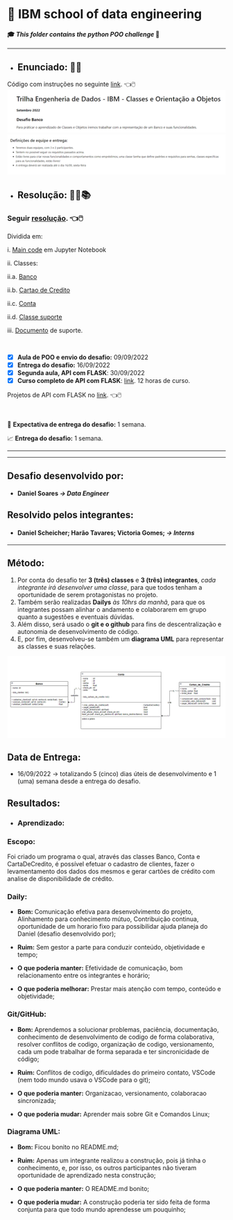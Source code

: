 # :robot: IBM school of data engineering 
#### :mortar_board: *This folder contains the python POO challenge* :snake:

***

* ## Enunciado: :man_teacher:
Código com instruções no seguinte [link](./challenge_scope/desafio.ipynb). :point_left::computer_mouse:
![enunciado](./Images/enunciado-1.png)
![enunciado](./Images/enunciado-2.png)

* ## Resolução: :man_technologist::books:

### Seguir [resolução](./resolucao/). :point_left::computer_mouse:

Dividida em:

i. [Main code](./resolucao/main.ipynb) em Jupyter Notebook

ii. Classes:

ii.a. [Banco](./resolucao/class_Banco.py)

ii.b. [Cartao de Credito](./resolucao/class_CartaoDeCredito.py)

ii.c. [Conta](./resolucao/class_Conta.py)

ii.d. [Classe suporte](./resolucao/class_Others/class_Depena_String.py)

iii. [Documento](./README.md) de suporte.


<br>

- [x] **Aula de POO e envio do desafio:** 09/09/2022
- [x] **Entrega do desafio:** 16/09/2022
- [x] **Segunda aula, API com FLASK**: 30/09/2022
- [x] **Curso completo de API com FLASK**: [link](https://www.udemy.com/course/rest-apis-com-python-e-flask/?gclid=Cj0KCQjw--2aBhD5ARIsALiRlwBiyunW-IpKef2JKCfWl1x8tlyTEHj8QKx9iqGiQgmA8coBjoBjMp8aAgenEALw_wcB). 12 horas de curso.

Projetos de API com FLASK no [link](https://github.com/DanScherr/learning-courses/tree/main/python/api-restful). :point_left::computer_mouse:


<br>

:date: **Expectativa de entrega do desafio:** 1 semana.

:chart_with_upwards_trend: **Entrega do desafio:** 1 semana.

***

***

## **Desafio desenvolvido por:**
* #### Daniel Soares <i>-> Data Engineer</i>

## <b>Resolvido pelos integrantes:</b>
* #### Daniel Scheicher; Harão Tavares; Victoria Gomes; <i>-> Interns</i>

---

## **Método:**
1. Por conta do desafio ter **3 (três) classes** e **3 (três) integrantes**, *cada integrante irá desenvolver uma classe*, para que todos tenham a oportunidade de serem protagonistas no projeto.
2. Também serão realizadas **Dailys** *às 10hrs da manhã*, para que os integrantes possam alinhar o andamento e colaborarem em grupo quanto a sugestões e eventuais dúvidas.
3. Além disso, será usado o **git e o github** para fins de descentralização e autonomia de desenvolvimento de código.
4. E, por fim, desenvolveu-se também um **diagrama UML** para representar as classes e suas relações.

![UML Diagram](Images/13_09_22-Diagrama-UML.png)

## **Data de Entrega:**
* 16/09/2022  ->  totalizando 5 (cinco) dias úteis de desenvolvimento e 1 (uma) semana desde a entrega do desafio.

## **Resultados:**
* ### Aprendizado:

### **Escopo:** 

Foi criado um programa o qual, através das classes Banco, Conta e CartaDeCredito, é possível efetuar o cadastro de clientes, fazer o levamentamento dos dados dos mesmos e gerar cartões de crédito com analise de disponibilidade de crédito.

### **Daily**: 

- **Bom:** Comunicação efetiva para desenvolvimento do projeto, Alinhamento para conhecimento mútuo, Contribuição continua, oportunidade de um horario fixo para possibilidar ajuda planeja do Daniel (desafio desenvolvido por);

- **Ruim:** Sem gestor a parte para conduzir conteúdo, objetividade e tempo;

- **O que poderia manter:** Efetividade de comunicação, bom relacionamento entre os integrantes e horário;

- **O que poderia melhorar:** Prestar mais atenção com tempo, conteúdo e objetividade;

### **Git/GitHub**:

- **Bom:** Aprendemos a solucionar problemas, paciência, documentação, conhecimento de desenvolvimento de codigo de forma colaborativa, resolver conflitos de codigo, organização de codigo, versionamento, cada um pode trabalhar de forma separada e ter sincronicidade de código;

- **Ruim:** Conflitos de codigo, dificuldades do primeiro contato, VSCode (nem todo mundo usava o VSCode para o git);

- **O que poderia manter:** Organizacao, versionamento, colaboracao sincronizada;

- **O que poderia mudar:** Aprender mais sobre Git e Comandos Linux;

### **Diagrama UML**: 

- **Bom:** Ficou bonito no README.md;

- **Ruim:** Apenas um integrante realizou a construção, pois já tinha o conhecimento, e, por isso, os outros participantes não tiveram oportunidade de aprendizado nesta construção;

- **O que poderia manter:** O README.md bonito;

- **O que poderia mudar:** A construção poderia ter sido feita de forma conjunta para que todo mundo aprendesse um pouquinho;
